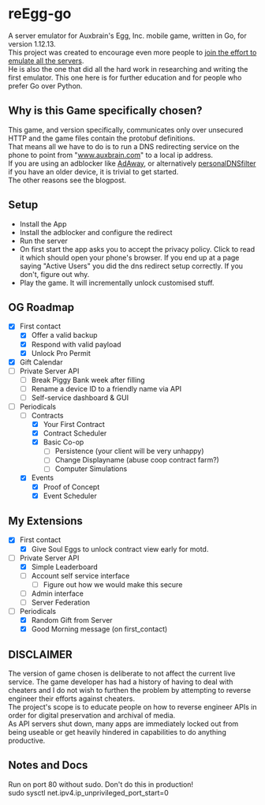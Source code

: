 # reEgg-go
A server emulator for Auxbrain's Egg, Inc. mobile game, written in Go, for version 1.12.13.  
This project was created to encourage even more people to [join the effort to emulate all the servers](https://based.quest/reverse-engineering-a-mobile-app-protobuf-api/).  
He is also the one that did all the hard work in researching and writing the first emulator. This one here is for further education and for people who prefer Go over Python.

## Why is this Game specifically chosen?
This game, and version specifically, communicates only over unsecured HTTP and the game files contain the protobuf definitions.  
That means all we have to do is to run a DNS redirecting service on the phone to point from "www.auxbrain.com" to a local ip address.  
If you are using an adblocker like [AdAway](https://f-droid.org/en/packages/org.adaway/), or alternatively [personalDNSfilter](https://f-droid.org/en/packages/dnsfilter.android/) if you have an older device, it is trivial to get started.  
The other reasons see the blogpost.

## Setup
- Install the App
- Install the adblocker and configure the redirect
- Run the server
- On first start the app asks you to accept the privacy policy. Click to read it which should open your phone's browser. If you end up at a page saying "Active Users" you did the dns redirect setup correctly. If you don't, figure out why.
- Play the game. It will incrementally unlock customised stuff.

## OG Roadmap
- [x] First contact
  - [x] Offer a valid backup
  - [x] Respond with valid payload
  - [x] Unlock Pro Permit
- [x] Gift Calendar
- [ ] Private Server API
  - [ ] Break Piggy Bank week after filling
  - [ ] Rename a device ID to a friendly name via API
  - [ ] Self-service dashboard & GUI
- [ ] Periodicals
  - [ ] Contracts
    - [x] Your First Contract
    - [x] Contract Scheduler
    - [x] Basic Co-op
      - [ ] Persistence (your client will be very unhappy)
      - [ ] Change Displayname (abuse coop contract farm?)
      - [ ] Computer Simulations
  - [x] Events
    - [x] Proof of Concept
    - [x] Event Scheduler

## My Extensions
- [x] First contact
  - [x] Give Soul Eggs to unlock contract view early for motd.
- [ ] Private Server API
  - [x] Simple Leaderboard
  - [ ] Account self service interface
    - [ ] Figure out how we would make this secure
  - [ ] Admin interface
  - [ ] Server Federation
- [ ] Periodicals
  - [x] Random Gift from Server
  - [x] Good Morning message (on first_contact)

## DISCLAIMER
The version of game chosen is deliberate to not affect the current live service. The game developer has had a history of having to
deal with cheaters and I do not wish to furthen the problem by attempting to reverse engineer their efforts against cheaters.  
The project's scope is to educate people on how to reverse engineer APIs in order for digital preservation and archival of media.  
As API servers shut down, many apps are immediately locked out from being useable or get heavily hindered in capabilities to do anything productive.

## Notes and Docs
Run on port 80 without sudo. Don't do this in production!  
sudo sysctl net.ipv4.ip_unprivileged_port_start=0
